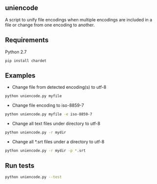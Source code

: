 ## uniencode

A script to unify file encodings when multiple encodings are 
included in a file or change from one encoding to another. 

## Requirements

Python 2.7

`pip install chardet`

## Examples

  - Change file from detected encoding(s) to utf-8
  
  ```bash
  python uniencode.py myfile
  ```
  - Change file encoding to iso-8859-7
  
  ```bash
  python uniencode.py myfile -e iso-8859-7
  ```

  - Change all text files under directory to utf-8

  ```bash
  python uniencode.py -r mydir
  ```

  - Change all *.srt files under a directory to utf-8

  ```bash
  python uniencode.py -r mydir -p *.srt
  ```
## Run tests

  ```bash
  python uniencode.py --test
  ```
